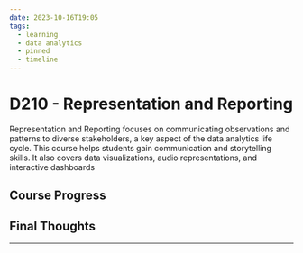 ```yaml
---
date: 2023-10-16T19:05
tags:
  - learning
  - data analytics
  - pinned
  - timeline
---
```


# D210 - Representation and Reporting

Representation and Reporting focuses on communicating observations and patterns to diverse stakeholders, a key aspect of the data analytics life cycle. 
This course helps students gain communication and storytelling skills. It also covers data visualizations, audio representations, and interactive dashboards

## Course Progress



## Final Thoughts



<hr />
